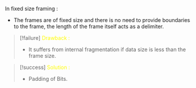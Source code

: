 In fixed size framing :

- The frames are of fixed size and there is no need to provide boundaries to the frame, the length of the frame itself acts as a delimiter.

>[!failure] <span style="color:#fffd01">Drawback :</span>
>- It suffers from internal fragmentation if data size is less than the frame size.

>[!success] <span style="color:#fffd01">Solution :</span>
>- Padding of Bits.


